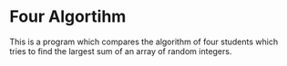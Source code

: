 # Four Algortihm
This is a program which compares the algorithm of four students which tries to find the largest sum of an array of random integers.
